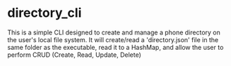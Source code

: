 # directory_cli
This is a simple CLI designed to create and manage a phone directory on the user's local file system. It will create/read a 'directory.json' file in the same folder as the executable, read it to a HashMap, and allow the user to perform CRUD (Create, Read, Update, Delete)